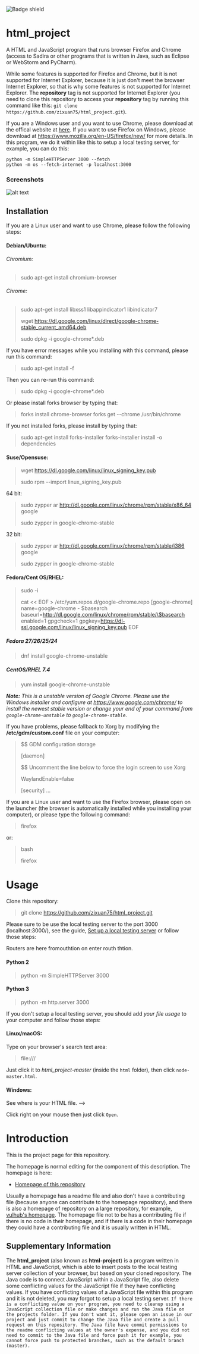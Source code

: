 ![Badge shield](https://circleci.com/gh/zixuan75/html_project.svg?style=shield&circle-token=w)
# html_project
A HTML and JavaScript program that runs browser Firefox and Chrome (access to Sadira or other programs that is written in Java, such as Eclipse or WebStorm and PyCharm).

While some features is supported for Firefox and Chrome, but it is not supported for Internet Explorer, because it is just don't meet the browser Internet Explorer, so that is why some features is not supported for Internet Explorer. The **repository** tag is not supported for Internet Explorer (you need to clone this repository to access your **repository** tag by running this command like this: `git clone https://github.com/zixuan75/html_project.git`).

If you are a Windows user and you want to use Chrome, please download at the offical website at [here](https://www.google.com/chrome/). If you want to use Firefox on Windows, please download at https://www.mozilla.org/en-US/firefox/new/ for more details. In this program, we do it within like this to setup a local testing server, for example, you can do this:

```
python -m SimpleHTTPServer 3000 --fetch
python -m os --fetch-internet -p localhost:3000
```
### Screenshots
![alt text](1.png)
## Installation
If you are a Linux user and want to use Chrome, please follow the following steps:
#### Debian/Ubuntu:
###### Chromium:
> sudo apt-get install chromium-browser

###### Chrome:
> sudo apt-get install libxss1 libappindicator1 libindicator7
>
> wget https://dl.google.com/linux/direct/google-chrome-stable_current_amd64.deb
>
> sudo dpkg -i google-chrome*.deb

If you have error messages while you installing with this command, please run this command:

> sudo apt-get install -f

Then you can re-run this command:

> sudo dpkg -i google-chrome*.deb

Or please install forks browser by typing that:

> forks install chrome-browser
> forks get --chrome /usr/bin/chrome

If you not installed forks, please install by typing that:

> sudo apt-get install forks-installer
> forks-installer install -o dependencies
#### Suse/Opensuse:
> wget https://dl.google.com/linux/linux_signing_key.pub
>
> sudo rpm --import linux_signing_key.pub

64 bit:
> sudo zypper ar http://dl.google.com/linux/chrome/rpm/stable/x86_64 google
>
> sudo zypper in google-chrome-stable

32 bit:
> sudo zypper ar http://dl.google.com/linux/chrome/rpm/stable/i386 google
>
> sudo zypper in  google-chrome-stable

#### Fedora/Cent OS/RHEL:
> sudo -i
>
> cat << EOF > /etc/yum.repos.d/google-chrome.repo
[google-chrome]
name=google-chrome - \$basearch
baseurl=http://dl.google.com/linux/chrome/rpm/stable/\$basearch
enabled=1
gpgcheck=1
gpgkey=https://dl-ssl.google.com/linux/linux_signing_key.pub
EOF

##### Fedora 27/26/25/24
> dnf install google-chrome-unstable

##### CentOS/RHEL 7.4
> yum install google-chrome-unstable

*****Note:***** *This is a unstable version of Google Chrome. Please use the Windows installer and configure at https://www.google.com/chrome/ to install the newest stable version or change your end of your command from `google-chrome-unstable` to `google-chrome-stable`.*

If you have problems, please fallback to Xorg by modifying the **/etc/gdm/custom.conf** file on your computer:

> $$ GDM configuration storage
>
> [daemon]
>
> $$ Uncomment the line below to force the login screen to use Xorg
>
> WaylandEnable=false
>
> [security]
> ...

If you are a Linux user and want to use the Firefox browser, please open on the launcher (the browser is automatically installed while you installing your computer), or please type the following command:

> firefox

or:

> bash
>
> firefox
# Usage

Clone this repository:
> git clone https://github.com/zixuan75/html_project.git

Please sure to be use the local testing server to the port 3000 (localhost:3000/), see the guide, [Set up a local testing server](https://developer.mozilla.org/en-US/docs/Learn/Common_questions/set_up_a_local_testing_server) or follow those steps:

Routers are here
fromouthtion
on
enter routh thtion.
#### Python 2
> python -m SimpleHTTPServer 3000
#### Python 3
> python -m http.server 3000

If you don't setup a local testing server, you should add *your file usage* to your computer and follow those steps:
#### Linux/macOS:
Type on your browser's search text area:
> file:///

Just click it to *html_project-master* (inside the `html` folder), then click `node-master.html`.
#### Windows:
See where is your HTML file. -->

Click right on your mouse then just click `Open`.
# Introduction
This is the project page for this repository.

The homepage is normal editing for the component of this description. The homepage is here:
 - [Homepage of this repository](https://github.com/zixuan75/html_project-homepage)

Usually a homepage has a readme file and also don't have a contributing file (because anyone can contribute to the homepage repository), and there is also a homepage of repository on a large repository, for example, [vulhub's homepage](https://github.com/vulhub/vulhub-org). The homepage file not to be has a contributing file if there is no code in their homepage, and if there is a code in their homepage they could have a contributing file and it is usually written in HTML.
## Supplementary Information
The **html_project** (also known as **html-project**) is a program written in HTML and JavaScript, which is able to insert posts to the local testing server collection of your browser, but based on your cloned repository. The Java code is to connect JavaScript within a JavaScript file, also delete some conflicting values for the JavaScript file if they have conflicting values. If you have conflicting values of a JavaScript file within this program and it is not deleted, you may forgot to setup a local testing server. `If there is a conflicting value on your program, you need to cleanup using a JavaScript collection file or make changes and run the Java file on the projects folder. If you don't want it, please open an issue in our project and just commit to change the Java file and create a pull request on this repository. The Java file have commit permissions to the readme conflicting values at the owner's expense, and you did not need to commit to the Java file and force push it for example, you cannot force push to protected branches, such as the default branch (master).`
